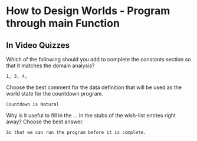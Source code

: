 How to Design Worlds - Program through main Function
====================================================

In Video Quizzes
----------------

Which of the following should you add to complete the constants section so that it matches the domain analysis?

	1, 3, 4, 

Choose the best comment for the data definition that will be used as the world state for the countdown program.

	Countdown is Natural

Why is it useful to fill in the ... in the stubs of the wish-list entries right away? Choose the best answer.

	So that we can run the program before it is complete.